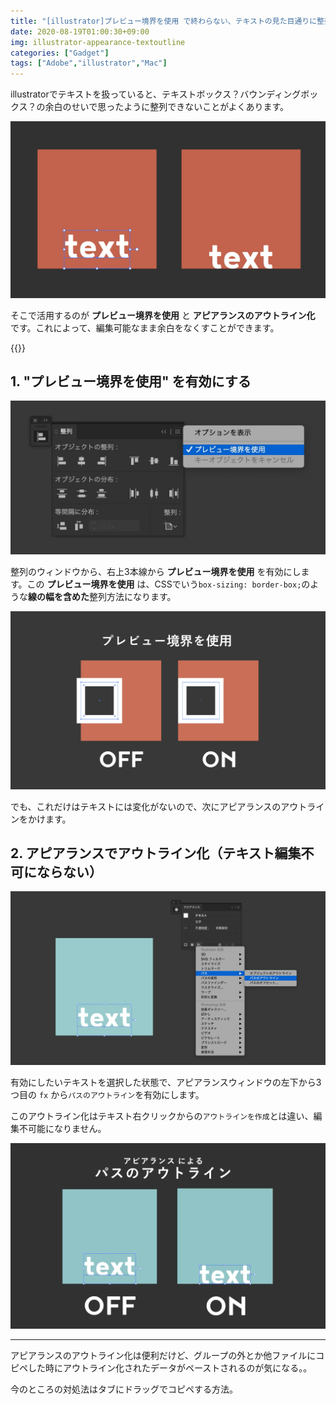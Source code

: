 ```yaml
---
title: "[illustrator]プレビュー境界を使用 で終わらない、テキストの見た目通りに整列"
date: 2020-08-19T01:00:30+09:00
img: illustrator-appearance-textoutline
categories: ["Gadget"]
tags: ["Adobe","illustrator","Mac"]
---
```


illustratorでテキストを扱っていると、テキストボックス？バウンディングボックス？の余白のせいで思ったように整列できないことがよくあります。

![](../../../images/illustrator-appearance-textoutline-1.jpg)

そこで活用するのが **プレビュー境界を使用** と **アピアランスのアウトライン化** です。これによって、編集可能なまま余白をなくすことができます。

{{<ad>}}

## 1. "プレビュー境界を使用" を有効にする

![整列ウィンドウはメニューバーから『ウィンドウ＞整列』で表示](../../../images/illustrator-appearance-textoutline-2.jpg)

整列のウィンドウから、右上3本線から **プレビュー境界を使用** を有効にします。この **プレビュー境界を使用**   は、CSSでいう`box-sizing: border-box;`のような**線の幅を含めた**整列方法になります。

![](../../../images/illustrator-appearance-textoutline-3.jpg)

でも、これだけはテキストには変化がないので、次にアピアランスのアウトラインをかけます。

## 2. アピアランスでアウトライン化（テキスト編集不可にならない）

![アピアランスウィンドウはメニューバーから『ウィンドウ＞アピアランス』で表示](../../../images/illustrator-appearance-textoutline-4.jpg)

有効にしたいテキストを選択した状態で、アピアランスウィンドウの左下から3つ目の `fx` から`パスのアウトライン`を有効にします。

このアウトライン化はテキスト右クリックからの`アウトラインを作成`とは違い、編集不可能になりません。

![](../../../images/illustrator-appearance-textoutline-5.jpg)

***

アピアランスのアウトライン化は便利だけど、グループの外とか他ファイルにコピペした時にアウトライン化されたデータがペーストされるのが気になる。。

今のところの対処法はタブにドラッグでコピペする方法。